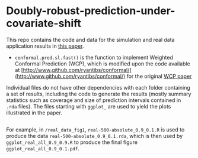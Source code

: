 # Doubly-robust-prediction-under-covariate-shift

This repo contains the code and data for the simulation and real data application results in [this paper](https://arxiv.org/abs/2203.01761v3).  

- `conformal.pred.sl.fast()` is the function to implement Weighted Conformal Prediction (WCP), which is modified upon the code available at [http://www.github.com/ryantibs/conformal/](http://www.github.com/ryantibs/conformal/) for the original [WCP paper](https://arxiv.org/abs/1904.06019)


Individual files do not have other dependencies with each folder containing a set of results, including the code to generate the results (mostly summary statistics such as coverage and size of prediction intervals contained in ```.rda``` files). The files starting with ```ggplot_``` are used to yield the plots illustrated in the paper. 

##
For example, in ```/real_data_fig1```, ```real-500-absolute_0.9_0.1.R``` is used to produce the data ```real-500-absolute_0.9_0.1.rda```, which is then used by ```ggplot_real_all_0.9_0.9.R``` to produce the final figure ```ggplot_real_all_0.9_0.1.pdf```.